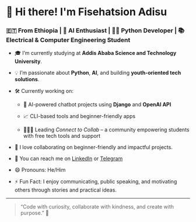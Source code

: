 # 👋 Hi there! I'm Fisehatsion Adisu

### 🇪🇹 From Ethiopia | 🧠 AI Enthusiast | 👨‍💻 Python Developer | 📚 Electrical & Computer Engineering Student

- 🎓 I’m currently studying at **Addis Ababa Science and Technology University**.
- 💡 I’m passionate about **Python**, **AI**, and building **youth-oriented tech solutions**.
- 🛠️ Currently working on:
  - 🤖 AI-powered chatbot projects using **Django** and **OpenAI API**
  - 📈 CLI-based tools and beginner-friendly apps
    
  - 🧑🏽‍💼 Leading *Connect to Collab* – a community empowering students with free tech tools and support
- 🤝 I love collaborating on beginner-friendly and impactful projects.

- 🔗 You can reach me on [LinkedIn](https://www.linkedin.com/in/fisehatsion-adisu) or [Telegram](https://t.me/connectcollab001)
- 😄 Pronouns: He/Him
- ⚡ Fun Fact: I enjoy communicating, public speaking, and motivating others through stories and practical ideas.

---

> “Code with curiosity, collaborate with kindness, and create with purpose.” 🚀



<!---
Fisehazion/Fisehazion is a ✨ special ✨ repository because its `README.md` (this file) appears on your GitHub profile.
You can click the Preview link to take a look at your changes.
--->

